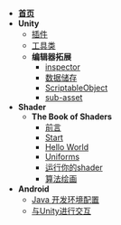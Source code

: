 * [**首页**](/README)
* **Unity**
    * [插件](/UnityNotes/Plugins)
    * [工具类](/UnityNotes/GameTool)
    * **编辑器拓展**
        * [inspector](/UnityNotes/EditorExpand/编辑器拓展_1.0_inspector)
        * [数据储存](/UnityNotes/EditorExpand/编辑器拓展_2.1_数据储存)
        * [ScriptableObject](/UnityNotes/EditorExpand/编辑器拓展_2.2_ScriptableObject)
        * [sub-asset](/UnityNotes/EditorExpand/编辑器拓展_2.3_sub-asset)
* **Shader**
    * **The Book of Shaders**
        * [前言](/Shader/TheBookofShaders/TheBookOfShaders_0_前言)
        * [Start](/Shader/TheBookofShaders/TheBookOfShaders_1_Start)
        * [Hello World](/Shader/TheBookofShaders/TheBookOfShaders_2_HelloWorld)
        * [Uniforms](/Shader/TheBookofShaders/TheBookOfShaders_3_Uniforms)
        * [运行你的shader](/Shader/TheBookofShaders/TheBookOfShaders_4_运行你的shader)
        * [算法绘画](/Shader/TheBookofShaders/TheBookOfShaders_5_算法绘画)
* **Android**
    * [Java 开发环境配置](/AndroidNotes/JavaEnvironment)
    * [与Unity进行交互](/AndroidNotes/UniWithAndroid)